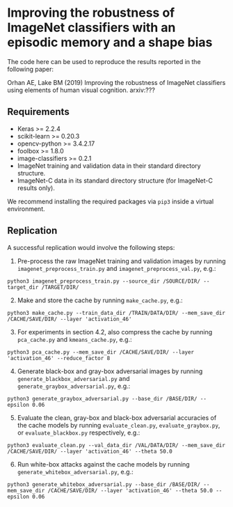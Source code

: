 # Improving the robustness of ImageNet classifiers with an episodic memory and a shape bias
The code here can be used to reproduce the results reported in the following paper:

Orhan AE, Lake BM (2019) Improving the robustness of ImageNet classifiers using elements of human visual cognition. arxiv:???

## Requirements
* Keras >= 2.2.4
* scikit-learn >= 0.20.3 
* opencv-python >= 3.4.2.17 
* foolbox >= 1.8.0
* image-classifiers >= 0.2.1
* ImageNet training and validation data in their standard directory structure.
* ImageNet-C data in its standard directory structure (for ImageNet-C results only).

We recommend installing the required packages via `pip3` inside a virtual environment.

## Replication
A successful replication would involve the following steps:

1. Pre-process the raw ImageNet training and validation images by running `imagenet_preprocess_train.py` and `imagenet_preprocess_val.py`, e.g.:
```
python3 imagenet_preprocess_train.py --source_dir /SOURCE/DIR/ --target_dir /TARGET/DIR/
```

2. Make and store the cache by running `make_cache.py`, e.g.:
```
python3 make_cache.py --train_data_dir /TRAIN/DATA/DIR/ --mem_save_dir /CACHE/SAVE/DIR/ --layer 'activation_46'
```

3. For experiments in section 4.2, also compress the cache by running `pca_cache.py` and `kmeans_cache.py`, e.g.:
```
python3 pca_cache.py --mem_save_dir /CACHE/SAVE/DIR/ --layer 'activation_46' --reduce_factor 8
```

4. Generate black-box and gray-box adversarial images by running `generate_blackbox_adversarial.py` and `generate_graybox_adversarial.py`, e.g.:
```
python3 generate_graybox_adversarial.py --base_dir /BASE/DIR/ --epsilon 0.06
```

5. Evaluate the clean, gray-box and black-box adversarial accuracies of the cache models by running `evaluate_clean.py`, `evaluate_graybox.py`, or `evaluate_blackbox.py` respectively, e.g.:
```
python3 evaluate_clean.py --val_data_dir /VAL/DATA/DIR/ --mem_save_dir /CACHE/SAVE/DIR/ --layer 'activation_46' --theta 50.0
```

6. Run white-box attacks against the cache models by running `generate_whitebox_adversarial.py`, e.g.:
```
python3 generate_whitebox_adversarial.py --base_dir /BASE/DIR/ --mem_save_dir /CACHE/SAVE/DIR/ --layer 'activation_46' --theta 50.0 --epsilon 0.06
```

